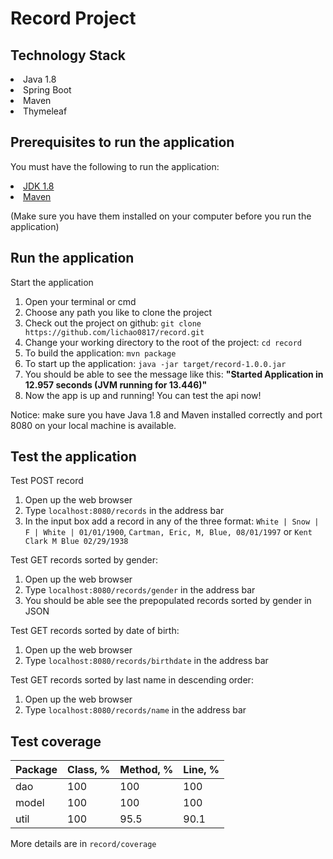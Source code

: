 # Record Project
## Technology Stack

<li>Java 1.8</li>
<li>Spring Boot</li>
<li>Maven</li>
<li>Thymeleaf</li>

## Prerequisites to run the application

You must have the following to run the application:
<li><a href="http://www.oracle.com/technetwork/java/javase/downloads/jdk8-downloads-2133151.html">JDK 1.8</a></li>
<li><a href="https://maven.apache.org/">Maven</a></li>

(Make sure you have them installed on your computer before you run the application)

## Run the application

Start the application
<ol>
<li>Open your terminal or cmd</li>
<li>Choose any path you like to clone the project</li>
<li>Check out the project on github: <code>git clone https://github.com/lichao0817/record.git</code></li>
<li>Change your working directory to the root of the project: <code>cd record</code></li>
<li>To build the application: <code>mvn package</code></li>
<li>To start up the application: <code>java -jar target/record-1.0.0.jar</code></li>
<li>You should be able to see the message like this: <b>"Started Application in 12.957 seconds (JVM running for 13.446)"</b></li>
<li>Now the app is up and running! You can test the api now!</li>
</ol>

Notice: make sure you have Java 1.8 and Maven installed correctly and port 8080 on your local machine is available.

## Test the application
Test POST record
<ol>
<li>Open up the web browser</li>
<li>Type <code>localhost:8080/records</code> in the address bar</li>
<li>In the input box add a record in any of the three format: <code>White | Snow | F | White | 01/01/1900</code>, <code>Cartman, Eric, M, Blue, 08/01/1997</code> or <code>Kent Clark M Blue 02/29/1938</code></li>
</ol>

Test GET records sorted by gender:
<ol>
<li>Open up the web browser</li>
<li>Type <code>localhost:8080/records/gender</code> in the address bar</li>
<li>You should be able see the prepopulated records sorted by gender in JSON</li>
</ol>

Test GET records sorted by date of birth:
<ol>
<li>Open up the web browser</li>
<li>Type <code>localhost:8080/records/birthdate</code> in the address bar</li>
</ol>

Test GET records sorted by last name in descending order:
<ol>
<li>Open up the web browser</li>
<li>Type <code>localhost:8080/records/name</code> in the address bar</li>
</ol>

## Test coverage

|Package|Class, %|Method, %|Line, %|
|-------|--------|---------|-------|
|dao    |100     |100      |100    |
|model  |100     |100      |100    |
|util   |100     |95.5     |90.1   |

More details are in <code>record/coverage</code>
